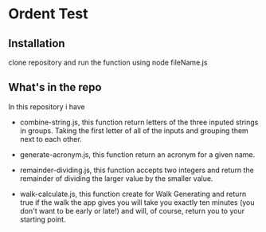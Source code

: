 # Ordent Test


## Installation

clone repository and run the function using node fileName.js

## What's in the repo
In this repository i have 
- combine-string.js, this function return letters of the three inputed 
strings in groups. Taking the first letter of all of the inputs and grouping them next to each 
other.

- generate-acronym.js, this function return an acronym for a given name.

- remainder-dividing.js, this function accepts two integers and return the remainder of dividing the larger 
value by the smaller value.

- walk-calculate.js, this function create for Walk Generating and return true if the walk the app gives you will take you exactly ten minutes (you don't want to be early or late!) and will, of course, return you to your 
starting point.
